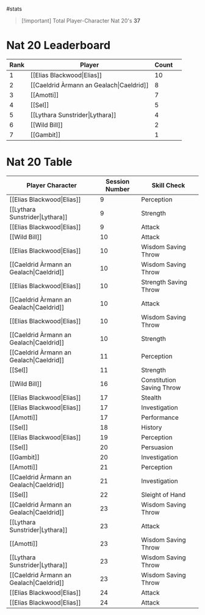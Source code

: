 #stats

> [!important] Total Player-Character Nat 20's
> **37**

# Nat 20 Leaderboard

| Rank | Player                                   | Count |     |
| ---- | ---------------------------------------- | ----- | --- |
| 1    | [[Elias Blackwood\|Elias]]               | $10$  |     |
| 2    | [[Caeldrid Àrmann an Gealach\|Caeldrid]] | $8$   |     |
| 3    | [[Amotti]]                               | $7$   |     |
| 4    | [[Sel]]                                  | $5$   |     |
| 5    | [[Lythara Sunstrider\|Lythara]]          | $4$   |     |
| 6    | [[Wild Bill]]                            | $2$   |     |
| 7    | [[Gambit]]                               | $1$   |     |


# Nat 20 Table

| Player Character                         | Session Number | Skill Check                   |
| ---------------------------------------- | -------------- | ----------------------------- |
| [[Elias Blackwood\|Elias]]               | 9              | Perception                    |
| [[Lythara Sunstrider\|Lythara]]          | 9              | Strength                      |
| [[Elias Blackwood\|Elias]]               | 9              | Attack                        |
| [[Wild Bill]]                            | 10             | Attack                        |
| [[Elias Blackwood\|Elias]]               | 10             | Wisdom Saving Throw           |
| [[Caeldrid Àrmann an Gealach\|Caeldrid]] | 10             | Wisdom Saving Throw           |
| [[Elias Blackwood\|Elias]]               | 10             | Strength Saving Throw         |
| [[Caeldrid Àrmann an Gealach\|Caeldrid]] | 10             | Attack                        |
| [[Elias Blackwood\|Elias]]               | 10             | Wisdom Saving Throw           |
| [[Caeldrid Àrmann an Gealach\|Caeldrid]] | 10             | Strength                      |
| [[Caeldrid Àrmann an Gealach\|Caeldrid]] | 11             | Perception                    |
| [[Sel]]                                  | 11             | Strength                      |
| [[Wild Bill]]                            | 16             | Constitution Saving Throw<br> |
| [[Elias Blackwood\|Elias]]               | 17             | Stealth                       |
| [[Elias Blackwood\|Elias]]               | 17             | Investigation                 |
| [[Amotti]]                               | 17             | Performance                   |
| [[Sel]]                                  | 18             | History                       |
| [[Elias Blackwood\|Elias]]               | 19             | Perception                    |
| [[Sel]]                                  | 20             | Persuasion                    |
| [[Gambit]]                               | 20             | Investigation                 |
| [[Amotti]]                               | 21             | Perception                    |
| [[Caeldrid Àrmann an Gealach\|Caeldrid]] | 21             | Investigation                 |
| [[Sel]]                                  | 22             | Sleight of Hand               |
| [[Caeldrid Àrmann an Gealach\|Caeldrid]] | 23             | Wisdom Saving Throw           |
| [[Lythara Sunstrider\|Lythara]]          | 23             | Attack                        |
| [[Amotti]]                               | 23             | Wisdom Saving Throw           |
| [[Lythara Sunstrider\|Lythara]]          | 23             | Wisdom Saving Throw           |
| [[Caeldrid Àrmann an Gealach\|Caeldrid]] | 23             | Wisdom Saving Throw           |
| [[Elias Blackwood\|Elias]]               | 24             | Attack                        |
| [[Elias Blackwood\|Elias]]               | 24             | Attack                        |
